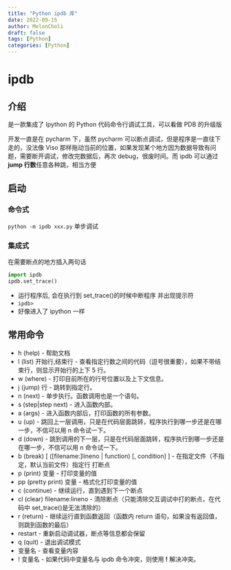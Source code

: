 ```yaml
---
title: "Python ipdb 库"
date: 2022-09-15
author: MelonCholi
draft: false
tags: [Python]
categories: [Python]
---
```


# ipdb

## 介绍

是一款集成了 Ipython 的 Python 代码命令行调试工具，可以看做 PDB 的升级版

开发一直是在 pycharm 下，虽然 pycharm 可以断点调试，但是程序是一直往下走的，没法像 Viso 那样拖动当前的位置，如果发现某个地方因为数据导致有问题，需要断开调试，修改完数据后，再次 debug，很废时间。而 ipdb 可以通过 **jump 行数**任意各种跳，相当方便

## 启动

### 命令式

`python -m ipdb xxx.py` 单步调试

### 集成式

在需要断点的地方插入两句话

```py
import ipdb
ipdb.set_trace()
```

- 运行程序后, 会在执行到 set_trace()的时候中断程序 并出现提示符
- `ipdb>`
- 好像进入了 ipython 一样

## 常用命令

- h (help) - 帮助文档
- l (list) 开始行,结束行 - 查看指定行数之间的代码（逗号很重要），如果不带结束行，则显示开始行的上下 5 行。
- w (where) - 打印目前所在的行号位置以及上下文信息。
- j (jump) 行 - 跳转到指定行。
- n (next) - 单步执行。函数调用也是一个语句。
- s (step|step next) - 进入函数内部。
- a (args) - 进入函数内部后，打印函数的所有参数。
- u (up) - 跳回上一层调用，只是在代码层面跳转，程序执行到哪一步还是在哪一步，不信可以用 n 命令试一下。
- d (down) - 跳到调用的下一层，只是在代码层面跳转，程序执行到哪一步还是在哪一步，不信可以用 n 命令试一下。
- b (break) [ ([filename:]lineno | function) [, condition] ] - 在指定文件（不指定，默认当前文件）指定行 打断点
- p (print) 变量 - 打印变量的值
- pp (pretty print) 变量 - 格式化打印变量的值
- c (continue) - 继续运行，直到遇到下一个断点
- cl (clear) filename:lineno - 清除断点（只能清除交互调试中打的断点，在代码中 set_trace()是无法清除的）
- r (return) - 继续运行直到函数返回（函数内 return 语句，如果没有返回值，则跳到函数的最后）
- restart - 重新启动调试器，断点等信息都会保留
- q (quit) - 退出调试模式
- 变量名 - 查看变量内容
- ! 变量名 - 如果代码中变量名与 ipdb 命令冲突，则使用 **!** 解决冲突。
